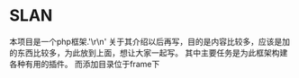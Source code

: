 # SLAN
本项目是一个php框架.'\r\n'
关于其介绍以后再写，目的是内容比较多，应该是加的东西比较多，为此放到上面，想让大家一起写。
其中主要任务是为此框架构建各种有用的插件。
而添加目录位于frame下
